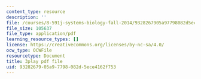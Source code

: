 ```yaml
---
content_type: resource
description: ''
file: /courses/8-591j-systems-biology-fall-2014/9328267905a97798082d5ece4162f753_a8Fbmj4nIxY.pdf
file_size: 105637
file_type: application/pdf
learning_resource_types: []
license: https://creativecommons.org/licenses/by-nc-sa/4.0/
ocw_type: OCWFile
resourcetype: Document
title: 3play pdf file
uid: 93282679-05a9-7798-082d-5ece4162f753
---
```


